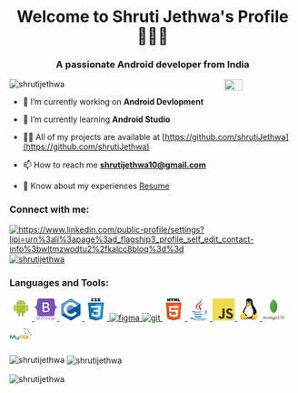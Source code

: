 <h1 align='center' font-size="25px"> Welcome to Shruti Jethwa's Profile🙋🏻‍♀️ </h1>
<h3 align="center">A passionate Android developer from India</h3>
<img src="https://media.tenor.com/KMFQut1j8KwAAAAd/scaler-create-impact.gif" width="25%" height="25%" align='right' display='block'></img>
                                                              



<p align="left"> <img src="https://komarev.com/ghpvc/?username=shrutijethwa&label=Profile%20views&color=0e75b6&style=flat" alt="shrutijethwa" /> </p>

- 🔭 I’m currently working on **Android Devlopment**

- 🌱 I’m currently learning **Android Studio**

- 👨‍💻 All of my projects are available at [https://github.com/shrutiJethwa](https://github.com/shrutiJethwa)

- 📫 How to reach me **shrutijethwa10@gmail.com**

- 📄 Know about my experiences [Resume](https://github.com/shrutiJethwa/Resume/raw/main/Shruti_Jethwa_VIT.pdf)

<h3 align="left">Connect with me:</h3>
<p align="left">
<a href="https://linkedin.com/in/https://www.linkedin.com/public-profile/settings?lipi=urn%3ali%3apage%3ad_flagship3_profile_self_edit_contact-info%3bwltmzwodtu2%2fkalcc8bloq%3d%3d" target="blank"><img align="center" src="https://raw.githubusercontent.com/rahuldkjain/github-profile-readme-generator/master/src/images/icons/Social/linked-in-alt.svg" alt="https://www.linkedin.com/public-profile/settings?lipi=urn%3ali%3apage%3ad_flagship3_profile_self_edit_contact-info%3bwltmzwodtu2%2fkalcc8bloq%3d%3d" height="30" width="40" /></a>
<a href="https://www.leetcode.com/shrutijethwa" target="blank"><img align="center" src="https://raw.githubusercontent.com/rahuldkjain/github-profile-readme-generator/master/src/images/icons/Social/leet-code.svg" alt="shrutijethwa" height="30" width="40" /></a>
</p>

<h3 align="left">Languages and Tools:</h3>
<p align="left"> <a href="https://developer.android.com" target="_blank" rel="noreferrer"> <img src="https://raw.githubusercontent.com/devicons/devicon/master/icons/android/android-original-wordmark.svg" alt="android" width="40" height="40"/> </a> <a href="https://getbootstrap.com" target="_blank" rel="noreferrer"> <img src="https://raw.githubusercontent.com/devicons/devicon/master/icons/bootstrap/bootstrap-plain-wordmark.svg" alt="bootstrap" width="40" height="40"/> </a> <a href="https://www.cprogramming.com/" target="_blank" rel="noreferrer"> <img src="https://raw.githubusercontent.com/devicons/devicon/master/icons/c/c-original.svg" alt="c" width="40" height="40"/> </a> <a href="https://www.w3schools.com/css/" target="_blank" rel="noreferrer"> <img src="https://raw.githubusercontent.com/devicons/devicon/master/icons/css3/css3-original-wordmark.svg" alt="css3" width="40" height="40"/> </a> <a href="https://www.figma.com/" target="_blank" rel="noreferrer"> <img src="https://www.vectorlogo.zone/logos/figma/figma-icon.svg" alt="figma" width="40" height="40"/> </a> <a href="https://git-scm.com/" target="_blank" rel="noreferrer"> <img src="https://www.vectorlogo.zone/logos/git-scm/git-scm-icon.svg" alt="git" width="40" height="40"/> </a> <a href="https://www.w3.org/html/" target="_blank" rel="noreferrer"> <img src="https://raw.githubusercontent.com/devicons/devicon/master/icons/html5/html5-original-wordmark.svg" alt="html5" width="40" height="40"/> </a> <a href="https://www.java.com" target="_blank" rel="noreferrer"> <img src="https://raw.githubusercontent.com/devicons/devicon/master/icons/java/java-original.svg" alt="java" width="40" height="40"/> </a> <a href="https://developer.mozilla.org/en-US/docs/Web/JavaScript" target="_blank" rel="noreferrer"> <img src="https://raw.githubusercontent.com/devicons/devicon/master/icons/javascript/javascript-original.svg" alt="javascript" width="40" height="40"/> </a> <a href="https://www.linux.org/" target="_blank" rel="noreferrer"> <img src="https://raw.githubusercontent.com/devicons/devicon/master/icons/linux/linux-original.svg" alt="linux" width="40" height="40"/> </a> <a href="https://www.mongodb.com/" target="_blank" rel="noreferrer"> <img src="https://raw.githubusercontent.com/devicons/devicon/master/icons/mongodb/mongodb-original-wordmark.svg" alt="mongodb" width="40" height="40"/> </a> <a href="https://www.mysql.com/" target="_blank" rel="noreferrer"> <img src="https://raw.githubusercontent.com/devicons/devicon/master/icons/mysql/mysql-original-wordmark.svg" alt="mysql" width="40" height="40"/> </a> </p>

<p><img align="left" src="https://github-readme-stats.vercel.app/api/top-langs?username=shrutijethwa&show_icons=true&locale=en&layout=compact" alt="shrutijethwa" /></p>

<p>&nbsp;<img align="center" src="https://github-readme-stats.vercel.app/api?username=shrutijethwa&show_icons=true&locale=en" alt="shrutijethwa" /></p>

<p><img align="center" src="https://github-readme-streak-stats.herokuapp.com/?user=shrutijethwa&" alt="shrutijethwa" /></p>
